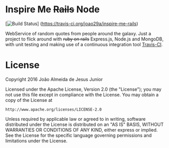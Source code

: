# Inspire Me ~~Rails~~ Node
[![Build Status](https://travis-ci.org/joao29a/inspire-me-rails.svg?branch=master)]
(https://travis-ci.org/joao29a/inspire-me-rails)

WebService of random quotes from people around the galaxy. Just a project
to flick around with ~~ruby on rails~~ Express.js, Node.js and MongoDB, with unit testing
and making use of a continuous integration tool [Travis-CI](https://travis-ci.org/).

# License
Copyright 2016 João Almeida de Jesus Junior

Licensed under the Apache License, Version 2.0 (the "License");
you may not use this file except in compliance with the License.
You may obtain a copy of the License at

    http://www.apache.org/licenses/LICENSE-2.0

Unless required by applicable law or agreed to in writing, software
distributed under the License is distributed on an "AS IS" BASIS,
WITHOUT WARRANTIES OR CONDITIONS OF ANY KIND, either express or implied.
See the License for the specific language governing permissions and
limitations under the License.
